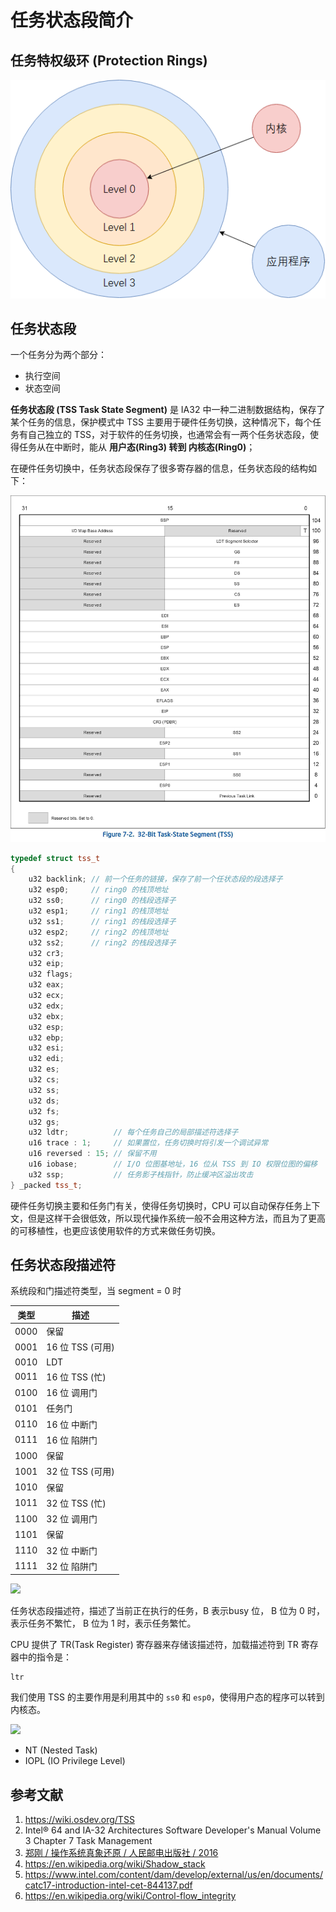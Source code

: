 # 任务状态段简介

## 任务特权级环 (Protection Rings)

![Alt text](image.png)

## 任务状态段

一个任务分为两个部分：

- 执行空间
- 状态空间

**任务状态段 (TSS Task State Segment)** 是 IA32 中一种二进制数据结构，保存了某个任务的信息，保护模式中 TSS 主要用于硬件任务切换，这种情况下，每个任务有自己独立的 TSS，对于软件的任务切换，也通常会有一两个任务状态段，使得任务从在中断时，能从 **用户态(Ring3) 转到 内核态(Ring0)**；

在硬件任务切换中，任务状态段保存了很多寄存器的信息，任务状态段的结构如下：

![Alt text](image-1.png)

```c++
typedef struct tss_t
{
    u32 backlink; // 前一个任务的链接，保存了前一个任状态段的段选择子
    u32 esp0;     // ring0 的栈顶地址
    u32 ss0;      // ring0 的栈段选择子
    u32 esp1;     // ring1 的栈顶地址
    u32 ss1;      // ring1 的栈段选择子
    u32 esp2;     // ring2 的栈顶地址
    u32 ss2;      // ring2 的栈段选择子
    u32 cr3;
    u32 eip;
    u32 flags;
    u32 eax;
    u32 ecx;
    u32 edx;
    u32 ebx;
    u32 esp;
    u32 ebp;
    u32 esi;
    u32 edi;
    u32 es;
    u32 cs;
    u32 ss;
    u32 ds;
    u32 fs;
    u32 gs;
    u32 ldtr;          // 每个任务自己的局部描述符选择子
    u16 trace : 1;     // 如果置位，任务切换时将引发一个调试异常
    u16 reversed : 15; // 保留不用
    u16 iobase;        // I/O 位图基地址，16 位从 TSS 到 IO 权限位图的偏移
    u32 ssp;           // 任务影子栈指针，防止缓冲区溢出攻击
} _packed tss_t;
```

硬件任务切换主要和任务门有关，使得任务切换时，CPU 可以自动保存任务上下文，但是这样干会很低效，所以现代操作系统一般不会用这种方法，而且为了更高的可移植性，也更应该使用软件的方式来做任务切换。

## 任务状态段描述符

系统段和门描述符类型，当 segment = 0 时

| 类型 | 描述             |
| ---- | -------------- |
| 0000 | 保留             |
| 0001 | 16 位 TSS (可用) |
| 0010 | LDT              |
| 0011 | 16 位 TSS (忙)   |
| 0100 | 16 位 调用门     |
| 0101 | 任务门           |
| 0110 | 16 位 中断门     |
| 0111 | 16 位 陷阱门     |
| 1000 | 保留             |
| 1001 | 32 位 TSS (可用) |
| 1010 | 保留             |
| 1011 | 32 位 TSS (忙)   |
| 1100 | 32 位 调用门     |
| 1101 | 保留             |
| 1110 | 32 位 中断门     |
| 1111 | 32 位 陷阱门     |

![](./images/tss_descriptor.jpg)

任务状态段描述符，描述了当前正在执行的任务，B 表示busy 位， B 位为 0 时，表示任务不繁忙， B 位为 1 时，表示任务繁忙。

CPU 提供了 TR(Task Register) 寄存器来存储该描述符，加载描述符到 TR 寄存器中的指令是：

    ltr

我们使用 TSS 的主要作用是利用其中的 `ss0` 和 `esp0`，使得用户态的程序可以转到内核态。

![](../04%20%E4%B8%AD%E6%96%AD%E5%92%8C%E6%97%B6%E9%92%9F/images/eflags.drawio.svg)

- NT (Nested Task)
- IOPL (IO Privilege Level)

## 参考文献

1. <https://wiki.osdev.org/TSS>
2. Intel® 64 and IA-32 Architectures Software Developer's Manual Volume 3 Chapter 7 Task Management
3. [郑刚 / 操作系统真象还原 / 人民邮电出版社 / 2016](https://book.douban.com/subject/26745156/)
4. <https://en.wikipedia.org/wiki/Shadow_stack>
5. <https://www.intel.com/content/dam/develop/external/us/en/documents/catc17-introduction-intel-cet-844137.pdf>
6. <https://en.wikipedia.org/wiki/Control-flow_integrity>

